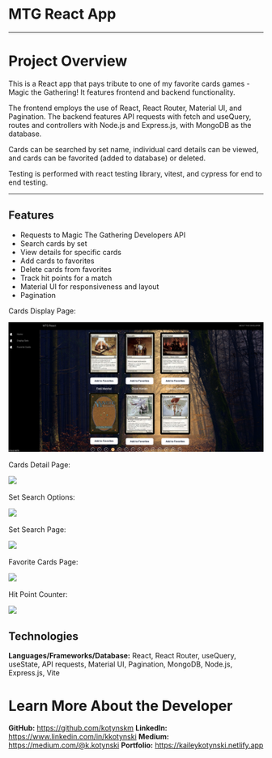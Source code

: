 # MTG React App

---

# Project Overview

This is a React app that pays tribute to one of my favorite cards games - Magic the Gathering! It features frontend and backend functionality.

The frontend employs the use of React, React Router, Material UI, and Pagination. The backend features API requests with fetch and useQuery, routes and controllers with Node.js and Express.js, with MongoDB as the database.

Cards can be searched by set name, individual card details can be viewed, and cards can be favorited (added to database) or deleted.

Testing is performed with react testing library, vitest, and cypress for end to end testing.

---

## Features

- Requests to Magic The Gathering Developers API
- Search cards by set
- View details for specific cards
- Add cards to favorites
- Delete cards from favorites
- Track hit points for a match
- Material UI for responsiveness and layout
- Pagination

Cards Display Page:

<img src="src/assets/card-page.png">

Cards Detail Page:

<img src="src/assets/card-details.png">

Set Search Options:

<img src="src/assets/search-box.png">

Set Search Page:

<img src="src/assets/search-page.png">

Favorite Cards Page:

<img src="src/assets/favorite-page.png">

Hit Point Counter:

<img src="src/assets/hitpoints.png">

## Technologies

**Languages/Frameworks/Database:** React, React Router, useQuery, useState, API requests, Material UI, Pagination, MongoDB, Node.js, Express.js, Vite

# <a name="about"></a>Learn More About the Developer

**GitHub:** https://github.com/kotynskm
**LinkedIn:** https://www.linkedin.com/in/kkotynski
**Medium:** https://medium.com/@k.kotynski
**Portfolio:** https://kaileykotynski.netlify.app
